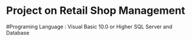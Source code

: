 # Project on Retail Shop Management 
#Programing Language : Visual Basic 10.0 or Higher
SQL Server and Database
